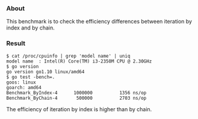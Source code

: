 
### About

This benchmark is to check the efficiency differences between
iteration by index and by chain.

### Result

```
$ cat /proc/cpuinfo | grep 'model name' | uniq
model name	: Intel(R) Core(TM) i3-2350M CPU @ 2.30GHz
$ go version
go version go1.10 linux/amd64
$ go test -bench=.
goos: linux
goarch: amd64
Benchmark_ByIndex-4   	 1000000	      1356 ns/op
Benchmark_ByChain-4   	  500000	      2703 ns/op
```

The efficiency of iteration by index is higher than by chain.


